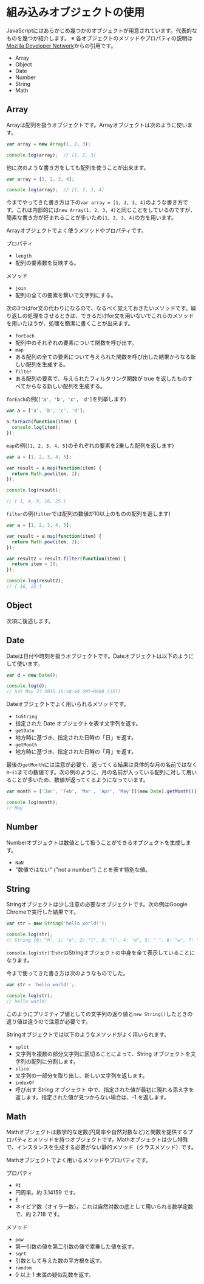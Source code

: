 # 組み込みオブジェクトの使用
JavaScriptにはあらかじめ幾つかのオブジェクトが用意されています。代表的なものを幾つか紹介します。
※ 各オブジェクトのメソッドやプロパティの説明は[Mozilla Developer Network](https://developer.mozilla.org/ja/)からの引用です。

* Array
* Object
* Date
* Number
* String
* Math

## Array
Arrayは配列を扱うオブジェクトです。Arrayオブジェクトは次のように使います。

```js
var array = new Array(1, 2, 3);

console.log(array);  // [1, 2, 3]
```
他に次のような書き方をしても配列を使うことが出来ます。

```js
var array = [1, 2, 3, 4];

console.log(array);  // [1, 2, 3, 4]
```

今までやってきた書き方は下の`var array = [1, 2, 3, 4]`のような書き方です。これは内部的には`new Array(1, 2, 3, 4)`と同じことをしているのですが、簡素な書き方が好まれることが多いため`[1, 2, 3, 4]`の方を用います。

Arrayオブジェクトでよく使うメソッドやプロパティです。

プロパティ

 * `length`
  * 配列の要素数を反映する。

メソッド

 * `join`
  * 配列の全ての要素を繋いで文字列にする。

次の3つはfor文の代わりになるので、なるべく覚えておきたいメソッドです。繰り返しの処理をさせるときは、できるだけfor文を用いないでこれらのメソッドを用いたほうが、処理を簡潔に書くことが出来ます。

 * `forEach`
  * 配列中のそれぞれの要素について関数を呼び出す。
 * `map`
  * ある配列の全ての要素について与えられた関数を呼び出した結果からなる新しい配列を生成する。
 * `filter`
  * ある配列の要素で、与えられたフィルタリング関数が true を返したものすべてからなる新しい配列を生成する。

`forEach`の例(`['a', 'b', 'c', 'd']`を列挙します)

```js
var a = ['a', 'b', 'c', 'd'];

a.forEach(function(item) {
  console.log(item);
});
```

`map`の例(`[1, 2, 3, 4, 5]`のそれぞれの要素を2乗した配列を返します)

```js
var a = [1, 2, 3, 4, 5];

var result = a.map(function(item) {
  return Math.pow(item, 2);
});

console.log(result);

// [ 1, 4, 9, 16, 25 ]
```

`filter`の例(`filter`では配列の数値が10以上のものの配列を返します)

```js
var a = [1, 2, 3, 4, 5];

var result = a.map(function(item) {
  return Math.pow(item, 2);
});

var result2 = result.filter(function(item) {
  return item > 10;
});

console.log(result2);
// [ 16, 25 ]
```

## Object
次項に後述します。

## Date
Dateは日付や時刻を扱うオブジェクトです。Dateオブジェクトは以下のようにして使います。

```js
var d = new Date();

console.log(d);
// Sat May 23 2015 15:58:44 GMT+0900 (JST)
```

Dateオブジェクトでよく用いられるメソッドです。

 * `toString`
  * 指定された Date オブジェクトを表す文字列を返す。
 * `getDate`
  * 地方時に基づき、指定された日時の「日」を返す。
 * `getMonth`
  * 地方時に基づき、指定された日時の「月」を返す。

最後の`getMonth`には注意が必要で、返ってくる結果は具体的な月の名前ではなく`0~11`までの数値です。次の例のように、月の名前が入っている配列に対して用いることが多いため、数値が返ってくるようになっています。

```js
var month = ['Jan', 'Feb', 'Mar', 'Apr', 'May'][(new Date).getMonth()];

console.log(month);
// May
```

## Number
Numberオブジェクトは数値として扱うことができるオブジェクトを生成します。

 * `NaN`
  * "数値ではない" ("not a number") ことを表す特別な値。

## String
Stringオブジェクトは少し注意の必要なオブジェクトです。次の例はGoogle Chromeで実行した結果です。

```js
var str = new String('hello world!');

console.log(str);
// String {0: "h", 1: "e", 2: "l", 3: "l", 4: "o", 5: " ", 6: "w", 7: "o", 8: "r", 9: "l", 10: "d", 11: "!", length: 12, [[PrimitiveValue]]: "hello world!"}
```

`console.log(str)`で`str`のStringオブジェクトの中身を全て表示していることになります。

今まで使ってきた書き方は次のようなものでした。

```js
var str = 'hello world!';

console.log(str);
// hello world!
```

このようにプリミティブ値としての文字列の返り値と`new String()`したときの返り値は違うので注意が必要です。

Stringオブジェクトでは以下のようなメソッドがよく用いられます。

 * `split`
  * 文字列を複数の部分文字列に区切ることによって、String オブジェクトを文字列の配列に分割します。
 * `slice`
  * 文字列の一部分を取り出し、新しい文字列を返します。
 * `indexOf`
  * 呼び出す String オブジェクト 中で、指定された値が最初に現れる添え字を返します。指定された値が見つからない場合は、-1 を返します。

## Math
Mathオブジェクトは数学的な定数(円周率や自然対数など)と関数を提供するプロパティとメソッドを持つオブジェクトです。Mathオブジェクトは少し特殊で、インスタンスを生成する必要がない静的メソッド（クラスメソッド）です。

Mathオブジェクトでよく用いるメソッドやプロパティです。

プロパティ

 * `PI`
  * 円周率。約 3.14159 です。
 * `E`
  * ネイピア数（オイラー数）。これは自然対数の底として用いられる数学定数で、約 2.718 です。

メソッド

 * `pow`
  * 第一引数の値を第二引数の値で累乗した値を返す。
 * `sqrt`
  * 引数として与えた数の平方根を返す。
 * `random`
  * 0 以上 1 未満の疑似乱数を返す。
